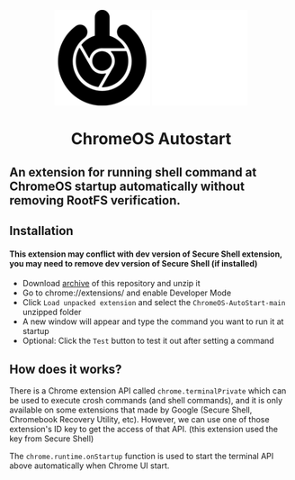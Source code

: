 <p align="center">
  <img src="/icon-light.png#gh-light-mode-only" alt="logo" />
  <img src="/icon-dark.png#gh-dark-mode-only" alt="logo" />
</p>
<h1 align="center">ChromeOS Autostart</h1>

## An extension for running shell command at ChromeOS startup automatically without removing RootFS verification.

## Installation
#### This extension may conflict with dev version of Secure Shell extension, you may need to remove dev version of Secure Shell (if installed)

- Download [archive](https://github.com/supechicken/ChromeOS-AutoStart/archive/refs/tags/v2.2.1.zip) of this repository and unzip it
- Go to chrome://extensions/ and enable Developer Mode
- Click `Load unpacked extension` and select the `ChromeOS-AutoStart-main` unzipped folder
- A new window will appear and type the command you want to run it at startup
- Optional: Click the `Test` button to test it out after setting a command

## How does it works?

There is a Chrome extension API called `chrome.terminalPrivate` which can be used to execute crosh commands (and shell commands), and it is only available on some extensions that made by Google (Secure Shell, Chromebook Recovery Utility, etc). However, we can use one of those extension's ID key to get the access of that API. (this extension used the key from Secure Shell)

The `chrome.runtime.onStartup` function is used to start the terminal API above automatically when Chrome UI start.

